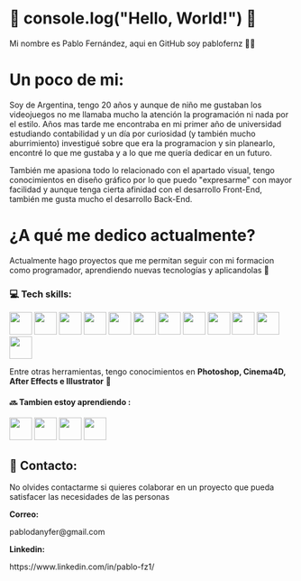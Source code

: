 # 👾 console.log("Hello, World!") 👾

<p>Mi nombre es Pablo Fernández, aqui en GitHub soy pablofernz 👋🏻</p>

<h1> Un poco de mi:</h1>
<p>Soy de Argentina, tengo 20 años y aunque de niño me gustaban los videojuegos no me llamaba mucho la atención la programación ni nada por el estilo. Años mas tarde me encontraba en mi primer año de universidad estudiando contabilidad y un día por curiosidad (y también mucho aburrimiento) investigué sobre que era la programacion y sin planearlo, encontré lo que me gustaba y a lo que me quería dedicar en un futuro.</p>

<p>También me apasiona todo lo relacionado con el apartado visual, tengo conocimientos en diseño gráfico por lo que puedo "expresarme" con mayor facilidad y aunque tenga cierta afinidad con el desarrollo Front-End, también me gusta mucho el desarrollo Back-End. </p>

<h1>¿A qué me dedico actualmente?</h1>
<p>Actualmente hago proyectos que me permitan seguir con mi formacion como programador, aprendiendo nuevas tecnologías y aplicandolas 🚀 </p>

### 💻 Tech skills:
<p>
  <img src='https://cdn.worldvectorlogo.com/logos/logo-javascript.svg' width=40 height=40/>
  <img src='https://cdn.worldvectorlogo.com/logos/html-1.svg' width=40 height=40/>
  <img src='https://cdn.worldvectorlogo.com/logos/css-3.svg' width=40 height=40/>
  <img src='https://cdn.worldvectorlogo.com/logos/git-icon.svg' width=40 height=40/>
  <img src='https://cdn.worldvectorlogo.com/logos/react-2.svg' width=40 height=40/>
  <img src='https://cdn.worldvectorlogo.com/logos/redux.svg' width=40 height=40/>
  <img src='https://cdn.worldvectorlogo.com/logos/nodejs-icon.svg' width=40 height=40/>
  <img src='https://i.ibb.co/zFrdxYc/icons8-express-js-50.png' width=40 height=40/>
  <img src='https://cdn.freebiesupply.com/logos/large/2x/sequelize-logo-png-transparent.png' width=40 height=40/>
  <img src='https://cdn.worldvectorlogo.com/logos/postgresql.svg' width=40 height=40/>
  <img src='https://cdn.worldvectorlogo.com/logos/mongodb-icon-1.svg' width=40 height=40/>
  <img src='https://i.ibb.co/pKB0hfr/mongoose-1-logo-png-transparent.png' width=40 height=40/> 
</p>
<p>Entre otras herramientas, tengo conocimientos en <b>Photoshop, Cinema4D, After Effects e Illustrator</b> 🤩</p>

#### 🔜 Tambien estoy aprendiendo :
<p>
  <img src='https://d2nir1j4sou8ez.cloudfront.net/wp-content/uploads/2021/12/nextjs-boilerplate-logo.png' width=40 height=40/>
  <img src='https://cdn.worldvectorlogo.com/logos/firebase-1.svg' width=40 height=40/>
  <img src='https://cdn.worldvectorlogo.com/logos/gsap-greensock.svg' width=40 height=40/>
  <img src='https://cdn.worldvectorlogo.com/logos/framer-motion.svg' width=40 height=40/>
</p>

## 📩 Contacto:
<p>No olvides contactarme si quieres colaborar en un proyecto que pueda satisfacer las necesidades de las personas</p>
<b>Correo:</b> <p>pablodanyfer@gmail.com</p>
<b>Linkedin:</b> <p>https://www.linkedin.com/in/pablo-fz1/</p>
